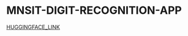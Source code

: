 # MNSIT-DIGIT-RECOGNITION-APP
[HUGGINGFACE_LINK](https://huggingface.co/spaces/shubhamg074/MNIST_CANVAS)
